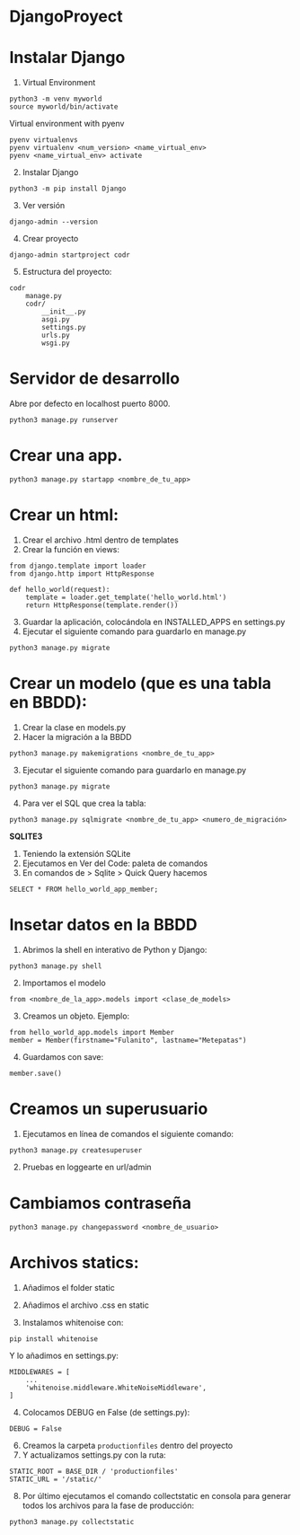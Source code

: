 # DjangoProyect

# Instalar Django

1. Virtual Environment
```
python3 -m venv myworld
source myworld/bin/activate
```
Virtual environment with pyenv
```
pyenv virtualenvs
pyenv virtualenv <num_version> <name_virtual_env>
pyenv <name_virtual_env> activate
```
2. Instalar Django
```
python3 -m pip install Django
```
3. Ver versión
```
django-admin --version 
```
4. Crear proyecto
```
django-admin startproject codr
```

5. Estructura del proyecto:
```
codr
    manage.py
    codr/
        __init__.py
        asgi.py
        settings.py
        urls.py
        wsgi.py
```
# Servidor de desarrollo
Abre por defecto en localhost puerto 8000.
```
python3 manage.py runserver
```

# Crear una app.

```
python3 manage.py startapp <nombre_de_tu_app>
```

# Crear un html:
1. Crear el archivo .html dentro de templates
2. Crear la función en views:
```
from django.template import loader
from django.http import HttpResponse

def hello_world(request):
    template = loader.get_template('hello_world.html')
    return HttpResponse(template.render())
```
3. Guardar la aplicación, colocándola en INSTALLED_APPS en settings.py
4. Ejecutar el siguiente comando para guardarlo en manage.py
```
python3 manage.py migrate
```

# Crear un modelo (que es una tabla en BBDD):
1. Crear la clase en models.py
2. Hacer la migración a la BBDD
```
python3 manage.py makemigrations <nombre_de_tu_app>
```
3. Ejecutar el siguiente comando para guardarlo en manage.py
```
python3 manage.py migrate
```
4. Para ver el SQL que crea la tabla:
```
python3 manage.py sqlmigrate <nombre_de_tu_app> <numero_de_migración>
```

**SQLITE3**
1. Teniendo la extensión SQLite
2. Ejecutamos en Ver del Code: paleta de comandos
3. En comandos de > Sqlite > Quick Query hacemos
```
SELECT * FROM hello_world_app_member;
``` 


# Insetar datos en la BBDD
1. Abrimos la shell en interativo de Python y Django:
```
python3 manage.py shell
```
2. Importamos el modelo
```
from <nombre_de_la_app>.models import <clase_de_models>
```
3. Creamos un objeto.
Ejemplo:
```
from hello_world_app.models import Member
member = Member(firstname="Fulanito", lastname="Metepatas")
```
4. Guardamos con save:
```
member.save()
```

# Creamos un superusuario
1. Ejecutamos en línea de comandos el siguiente comando:
```
python3 manage.py createsuperuser
```
2. Pruebas en loggearte en url/admin

# Cambiamos contraseña

```
python3 manage.py changepassword <nombre_de_usuario>
```

# Archivos statics:
1. Añadimos el folder static
2. Añadimos el archivo .css en static

3. Instalamos whitenoise con:
```
pip install whitenoise
```
Y lo añadimos en settings.py:
```
MIDDLEWARES = [
    ...
    'whitenoise.middleware.WhiteNoiseMiddleware',
] 
```
4. Colocamos DEBUG en False (de settings.py):
```
DEBUG = False
```
6. Creamos la carpeta `productionfiles` dentro del proyecto
7. Y actualizamos settings.py con la ruta:
```
STATIC_ROOT = BASE_DIR / 'productionfiles'
STATIC_URL = '/static/'
```
8. Por último ejecutamos el comando collectstatic en consola para generar todos los archivos para la fase de producción:
```
python3 manage.py collectstatic
```
